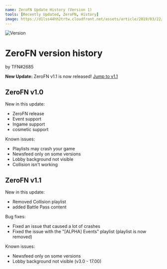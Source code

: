 ```yaml
---
name: ZeroFN Update History (Version 1)
tools: [Recently Updated, ZeroFN, History]
image: https://d1lss44hh2trtw.cloudfront.net/assets/article/2019/03/22/fortnite-ios-update-8-11-1-patch-notes-mobile_feature.jpg
---
```


![Version](https://d1lss44hh2trtw.cloudfront.net/assets/article/2019/03/22/fortnite-ios-update-8-11-1-patch-notes-mobile_feature.jpg)
# **ZeroFN version history**
by TFN#2685

**New Update:** ZeroFN v1.1 is now released! [Jump to v1.1](https://www.zerofn.tk/news/zerofn-v1-updates#zerofn-v11)

## ZeroFN v1.0
New in this update:
- ZeroFN release
- Event support
- Ingame support
- cosmetic support

Known issues:
- Playlists may crash your game
- Newsfeed only on some versions
- Lobby background not visible
- Collision isn't working
﻿

## ZeroFN v1.1
New in this update:
- Removed Collision playlist
- added Battle Pass content

Bug fixes:
- Fixed an issue that caused a lot of crashes
- Fixed the issue with the "[ALPHA] Events" playlist (playlist is now removed)

Known issues:
- Newsfeed only on some versions
- Lobby background not visible (v3.0 - 17.00)